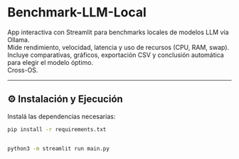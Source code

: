# Benchmark-LLM-Local

App interactiva con Streamlit para benchmarks locales de modelos LLM vía Ollama.  
Mide rendimiento, velocidad, latencia y uso de recursos (CPU, RAM, swap).  
Incluye comparativas, gráficos, exportación CSV y conclusión automática para elegir el modelo óptimo.  
Cross-OS.

---

## ⚙️ Instalación y Ejecución

Instalá las dependencias necesarias:


```bash
pip install -r requirements.txt


python3 -m streamlit run main.py

